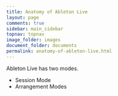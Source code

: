 ```yaml
---
title: Anatomy of Ableton Live
layout: page
comments: true
sidebar: main_sidebar
topnav: topnav
image_folder: images
document_folder: documents
permalink: anatomy-of-ableton-live.html
---
```


Ableton Live has two modes.

- Session Mode
- Arrangement Modes